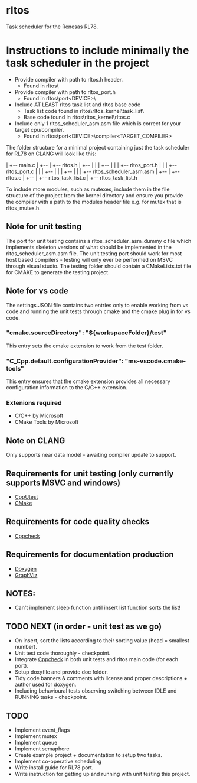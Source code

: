 # rltos
Task scheduler for the Renesas RL78.

# Instructions to include minimally the task scheduler in the project
- Provide compiler with path to rltos.h header.
	- Found in rltos\
- Provide compiler with path to rltos_port.h
	- Found in rltos\port\<DEVICE>\
- Include AT LEAST rltos task list and rltos base code
	- Task list code found in rltos\rltos_kernel\task_list\
	- Base code found in rltos\rltos_kernel\rltos.c
- Include only 1 rltos_scheduler_asm.asm file which is correct for your target cpu/compiler.
	- Found in rltos\port\<DEVICE>\compiler\<TARGET_COMPILER>

The folder structure for a minimal project containing just the task scheduler for RL78 on CLANG will look like this:

<Project>
 |
 +-- main.c
 |    
 +-- <rltos>
	|
	+-- rltos.h
	|
	+-- <port>
	|	|
	|	+-- <RL78>
	|		|
	|		+-- rltos_port.h
	|		|
	|		+-- rltos_port.c
	|		|
	|		+-- <compiler>
	|			|
	|			+-- <CLANG>
	|				|
	|				+-- rltos_scheduler_asm.asm
	|
	+-- <rltos_kernel>
		|
		+-- rltos.c
		|
		+-- <task_list>
			|
			+-- rltos_task_list.c
			|
			+-- rltos_task_list.h

To include more modules, such as mutexes, include them in the file structure of the project from the kernel directory and ensure you provide the compiler with a path to the modules header file e.g. for mutex that is rltos_mutex.h.

## Note for unit testing
The port for unit testing contains a rltos_scheduler_asm_dummy c file which implements skeleton versions of what should be implemented in the rltos_scheduler_asm.asm file.
The unit testing port should work for most host based compilers - testing will only ever be performed on MSVC through visual studio.
The testing folder should contain a CMakeLists.txt file for CMAKE to generate the testing project.

## Note for vs code
The settings.JSON file contains two entries only to enable working from vs code and running the unit tests through cmake and the cmake plug in for vs code.
### "cmake.sourceDirectory": "${workspaceFolder}/test"
This entry sets the cmake extension to work from the test folder.
### "C_Cpp.default.configurationProvider": "ms-vscode.cmake-tools"
This entry ensures that the cmake extension provides all necessary configuration information to the C/C++ extension.
### Extenions required
- C/C++ by Microsoft
- CMake Tools by Microsoft

## Note on CLANG
Only supports near data model - awaiting compiler update to support.

## Requirements for unit testing (only currently supports MSVC and windows)
- [CppUtest](https://cpputest.github.io/)
- [CMake](https://cmake.org/)

## Requirements for code quality checks
- [Cppcheck](https://cppcheck.sourceforge.io/)

## Requirements for documentation production
- [Doxygen](https://www.doxygen.nl/index.html)
- [GraphViz](http://www.graphviz.org/)

## NOTES:
- Can't implement sleep function until insert list function sorts the list!

## TODO NEXT (in order - unit test as we go)
- On insert, sort the lists according to their sorting value (head = smallest number).
- Unit test code thoroughly - checkpoint.
- Integrate [Cppcheck](https://cppcheck.sourceforge.io/) in both unit tests and rltos main code (for each port).
- Setup doxyfile and provide doc folder.
- Tidy code banners & comments with license and proper descriptions +  author used for doxygen.
- Including behavioural tests observing switching between IDLE and RUNNING tasks - checkpoint.

## TODO
- Implement event_flags
- Implement mutex
- Implement queue
- Implement semaphore
- Create example project + documentation to setup two tasks.
- Implement co-operative scheduling
- Write install guide for RL78 port.
- Write instruction for getting up and running with unit testing this project.
